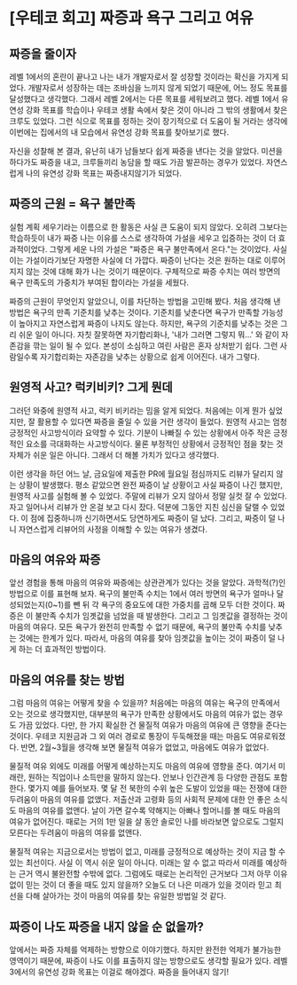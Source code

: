# [우테코 회고] 짜증과 욕구 그리고 여유

## 짜증을 줄이자
레벨 1에서의 혼란이 끝나고 나는 내가 개발자로서 잘 성장할 것이라는 확신을 가지게 되었다. 
개발자로서 성장하는 데는 조바심을 느끼지 않게 되었기 때문에, 어느 정도 목표를 달성했다고 생각했다. 
그래서 레벨 2에서는 다른 목표를 세워보려고 했다. 레벨 1에서 유연성 강화 목표를 학습이나 우테코 생활 속에서 찾은 것이 아니라 그 밖의 생활에서 찾은 크루도 있었다. 
그런 식으로 목표를 정하는 것이 장기적으로 더 도움이 될 거라는 생각에 이번에는 집에서의 내 모습에서 유연성 강화 목표를 찾아보기로 했다.

자신을 성찰해 본 결과, 유난히 내가 남들보다 쉽게 짜증을 낸다는 것을 알았다. 미션을 하다가도 짜증을 내고, 크루들끼리 농담을 할 때도 가끔 발끈하는 경우가 있었다. 
자연스럽게 나의 유연성 강화 목표는 짜증내지않기가 되었다.

## 짜증의 근원 = 욕구 불만족
실험 계획 세우기라는 이름으로 한 활동은 사실 큰 도움이 되지 않았다. 오히려 그보다는 학습하듯이 내가 짜증 나는 이유를 스스로 생각하여 가설을 세우고 입증하는 것이 더 효과적이었다. 
그렇게 세운 나의 가설은 "짜증은 욕구 불만족에서 온다."는 것이었다. 사실 이는 가설이라기보단 자명한 사실에 더 가깝다. 
짜증이 난다는 것은 원하는 대로 이루어지지 않는 것에 대해 화가 나는 것이기 때문이다. 구체적으로 짜증 수치는 여러 방면의 욕구 만족도의 가중치가 부여된 합이라는 가설을 세웠다.

짜증의 근원이 무엇인지 알았으니, 이를 차단하는 방법을 고민해 봤다. 처음 생각해 낸 방법은 욕구의 만족 기준치를 낮추는 것이다. 기준치를 낮춘다면 욕구가 만족할 가능성이 높아지고 자연스럽게 짜증이 나지도 않는다. 
하지만, 욕구의 기준치를 낮추는 것은 그리 쉬운 일이 아니다. 자칫 잘못하면 자기합리화나, '내가 그러면 그렇지 뭐…' 와 같이 자존감을 깎는 일이 될 수 있다. 
본성이 소심하고 여린 사람은 혼자 상처받기 쉽다. 그런 사람일수록 자기합리화는 자존감을 낮추는 상황으로 쉽게 이어진다. 내가 그렇다.

## 원영적 사고? 럭키비키? 그게 뭔데
그러던 와중에 원영적 사고, 럭키 비키라는 밈을 알게 되었다. 처음에는 이게 뭔가 싶었지만, 잘 활용할 수 있다면 짜증을 줄일 수 있을 거란 생각이 들었다. 
원영적 사고는 엄청 긍정적인 사고방식이라 요약할 수 있다. 기분이 나빠질 수 있는 상황에서 아주 작은 긍정적인 요소를 극대화하는 사고방식이다. 
물론 부정적인 상황에서 긍정적인 점을 찾는 것 자체가 쉬운 일은 아니다. 그래서 더 해볼 가치가 있다고 생각했다.

이런 생각을 하던 어느 날, 금요일에 제출한 PR에 월요일 점심까지도 리뷰가 달리지 않는 상황이 발생했다. 평소 같았으면 완전 짜증이 날 상황이고 사실 짜증이 나긴 했지만, 원영적 사고를 실험해 볼 수 있었다. 
주말에 리뷰가 오지 않아서 정말 실컷 잘 수 있었다. 자고 일어나서 리뷰가 안 온걸 보고 다시 잤다. 덕분에 그동안 지친 심신을 달랠 수 있었다. 이 점에 집중하니까 신기하면서도 당연하게도 짜증이 덜 났다. 
그리고, 짜증이 덜 나니 자연스럽게 리뷰어의 사정을 이해할 수 있는 여유가 생겼다.

## 마음의 여유와 짜증
앞선 경험을 통해 마음의 여유와 짜증에는 상관관계가 있다는 것을 알았다. 과학적(?)인 방법으로 이를 표현해 보자. 
욕구의 불만족 수치는 1에서 여러 방면의 욕구가 얼마나 달성되었는지(0~1)를 뺀 뒤 각 욕구의 중요도에 대한 가중치를 곱해 모두 더한 것이다. 
짜증은 이 불만족 수치가 임곗값을 넘었을 때 발생한다. 그리고 그 임곗값을 결정하는 것이 마음의 여유다.
모든 욕구가 완전히 만족할 수 없기 때문에, 욕구의 불만족 수치를 낮추는 것에는 한계가 있다. 따라서, 마음의 여유를 찾아 임곗값을 높이는 것이 짜증이 덜 나게 하는 더 효과적인 방법이다.

## 마음의 여유를 찾는 방법
그럼 마음의 여유는 어떻게 찾을 수 있을까? 처음에는 마음의 여유는 욕구의 만족에서 오는 것으로 생각했지만, 대부분의 욕구가 만족한 상황에서도 마음의 여유가 없는 경우도 가끔 있었다. 
다만, 한 가지 확실한 건 물질적 여유가 마음의 여유에 큰 영향을 준다는 것이다. 우테코 지원금과 그 외 여러 경로로 통장이 두둑해졌을 때는 마음도 여유로워졌다. 
반면, 2월~3월을 생각해 보면 물질적 여유가 없었고, 마음에도 여유가 없었다. 

물질적 여유 외에도 미래를 어떻게 예상하는지도 마음의 여유에 영향을 준다. 여기서 미래란, 원하는 직업이나 소득만을 말하지 않는다. 안보나 인간관계 등 다양한 관점도 포함한다. 
몇가지 예를 들어보자. 몇 달 전 북한의 수위 높은 도발이 있었을 때는 전쟁에 대한 두려움이 마음의 여유를 없앴다. 저출산과 고령화 등의 사회적 문제에 대한 안 좋은 소식도 마음의 여유를 없앤다. 
날이 가면 갈수록 약해지는 아빠나 할머니를 볼 때도 마음의 여유가 없어진다. 때로는 거의 1만 일을 살 동안 솔로인 나를 바라보면 앞으로도 그럴지 모른다는 두려움이 마음의 여유를 없앤다.

물질적 여유는 지금으로서는 방법이 없고, 미래를 긍정적으로 예상하는 것이 지금 할 수 있는 최선이다. 사실 이 역시 쉬운 일이 아니다. 미래는 알 수 없고 따라서 미래를 예상하는 근거 역시 불완전할 수밖에 없다. 
그럼에도 때로는 논리적인 근거보다 그저 아무 이유 없이 믿는 것이 더 좋을 때도 있지 않을까? 오늘도 더 나은 미래가 있을 것이라 믿고 최선을 다해 살아가는 것이 마음의 여유를 찾는 유일한 방법일 것 같다.

## 짜증이 나도 짜증을 내지 않을 순 없을까?

앞에서는 짜증 자체를 억제하는 방향으로 이야기했다. 하지만 완전한 억제가 불가능한 영역이기 때문에, 짜증이 나도 이를 표출하지 않는 방향으로도 생각할 필요가 있다.
레벨 3에서의 유연성 강화 목표는 이걸로 해야겠다. 짜증을 들어내지 않기!


